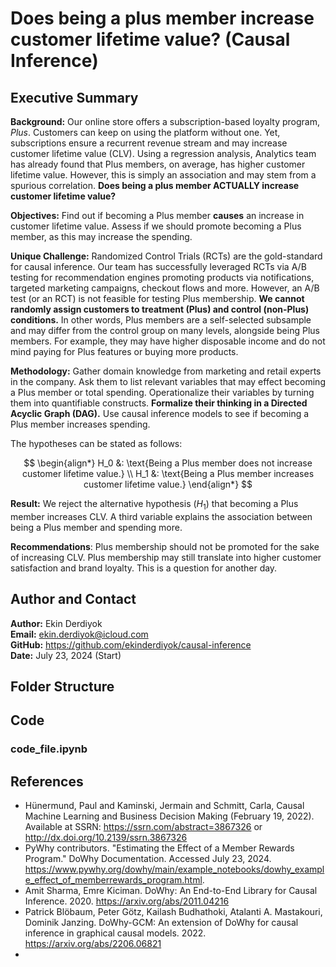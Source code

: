 # Does being a plus member increase customer lifetime value? (Causal Inference)

## Executive Summary

**Background:** Our online store offers a subscription-based loyalty program, *Plus*. Customers can keep on using the platform without one. Yet, subscriptions ensure a recurrent revenue stream and may increase customer lifetime value (CLV). Using a regression analysis, Analytics team has already found that Plus members, on average, has higher customer lifetime value. However, this is simply an association and may stem from a spurious correlation. **Does being a plus member ACTUALLY increase customer lifetime value?**

**Objectives:** Find out if becoming a Plus member **causes** an increase in customer lifetime value. Assess if we should promote becoming a Plus member, as this may increase the spending.

**Unique Challenge:** Randomized Control Trials (RCTs) are the gold-standard for causal inference. Our team has successfully leveraged RCTs via A/B testing for recommendation engines promoting products via notifications, targeted marketing campaigns, checkout flows and more. However, an A/B test (or an RCT) is not feasible for testing Plus membership. **We cannot randomly assign customers to treatment (Plus) and control (non-Plus) conditions.** In other words, Plus members are a self-selected subsample and may differ from the control group on many levels, alongside being Plus members. For example, they may have higher disposable income and do not mind paying for Plus features or buying more products.

**Methodology:** Gather domain knowledge from marketing and retail experts in the company. Ask them to list relevant variables that may effect becoming a Plus member or total spending. Operationalize their variables by turning them into quantifiable constructs. **Formalize their thinking in a Directed Acyclic Graph (DAG).** Use causal inference models to see if becoming a Plus member increases spending. 

The hypotheses can be stated as follows:

$$
\begin{align*}
H_0 &: \text{Being a Plus member does not increase customer lifetime value.} \\
H_1 &: \text{Being a Plus member increases customer lifetime value.}
\end{align*}
$$

**Result:** We reject the alternative hypothesis $(H_1)$ that becoming a Plus member increases CLV. A third variable explains the association between being a Plus member and spending more.

**Recommendations**: Plus membership should not be promoted for the sake of increasing CLV. Plus membership may still translate into higher customer satisfaction and brand loyalty. This is a question for another day.

## Author and Contact
**Author:** Ekin Derdiyok <br>
**Email:** ekin.derdiyok@icloud.com <br>
**GitHub:** https://github.com/ekinderdiyok/causal-inference <br>
**Date:** July 23, 2024 (Start) <br>

## Folder Structure

## Code

### code_file.ipynb

## References
* Hünermund, Paul and Kaminski, Jermain and Schmitt, Carla, Causal Machine Learning and Business Decision Making (February 19, 2022). Available at SSRN: https://ssrn.com/abstract=3867326 or http://dx.doi.org/10.2139/ssrn.3867326
* PyWhy contributors. "Estimating the Effect of a Member Rewards Program." DoWhy Documentation. Accessed July 23, 2024. https://www.pywhy.org/dowhy/main/example_notebooks/dowhy_example_effect_of_memberrewards_program.html.
* Amit Sharma, Emre Kiciman. DoWhy: An End-to-End Library for Causal Inference. 2020. https://arxiv.org/abs/2011.04216
* Patrick Blöbaum, Peter Götz, Kailash Budhathoki, Atalanti A. Mastakouri, Dominik Janzing. DoWhy-GCM: An extension of DoWhy for causal inference in graphical causal models. 2022. https://arxiv.org/abs/2206.06821
* 